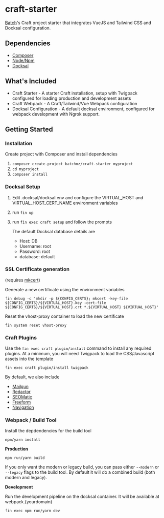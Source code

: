 # craft-starter

[Batch](https://batch.nz)'s Craft project starter that integrates VueJS and Tailwind CSS and Docksal configuration.

## Dependencies

* [Composer](https://getcomposer.org/)
* [Node/Npm](https://nodejs.org/en/)
* [Docksal](https://docksal.io/)

## What's Included

* Craft Starter - A starter Craft installation, setup with Twigpack configured for loading production and development assets
* Craft Webpack - A Craft/Tailwind/Vue Webpack configuration
* Docksal Configuration - A default docksal environment, configured for webpack development with Ngrok support.

## Getting Started
### Installation

Create project with Composer and install dependencies

1. `composer create-project batchnz/craft-starter myproject`
2. `cd myproject`
3. `composer install`

### Docksal Setup
1. Edit .docksal/docksal.env and configure the VIRTUAL_HOST and VIRTUAL_HOST_CERT_NAME environment variables

2. run `fin up`

3. run `fin exec craft setup` and follow the prompts

   The default Docksal database details are

   * Host: DB
   * Username: root
   * Password: root
   * database: default

### SSL Certificate generation
(requires [mkcert](https://docs.docksal.io/tools/mkcert))

Generate a new certificate using the environment variables

`fin debug -c 'mkdir -p ${CONFIG_CERTS}; mkcert -key-file ${CONFIG_CERTS}/${VIRTUAL_HOST}.key -cert-file ${CONFIG_CERTS}/${VIRTUAL_HOST}.crt *.${VIRTUAL_HOST} ${VIRTUAL_HOST}'`

Reset the vhost-proxy container to load the new certificate

`fin system reset vhost-proxy`

### Craft Plugins
Use the `fin exec craft plugin/install` command to install any required plugins.
At a minimum, you will need Twigpack to load the CSS/Javascript assets into the template

 `fin exec craft plugin/install twigpack`

By default, we also include

* [Mailgun](https://github.com/craftcms/mailgun)
* [Redactor](https://github.com/craftcms/redactor)
* [SEOMatic](https://github.com/nystudio107/craft-seomatic)
* [Freeform](https://github.com/solspace/craft3-freeform)
* [Navigation](https://github.com/verbb/navigation)

### Webpack / Build Tool
Install the depdendencies for the build tool

`npm/yarn install`

**Production**

`npm run/yarn build`

If you only want the modern or legacy build, you can pass either `--modern` or `--legacy` flags to the build tool. By default it will do a combined build (both modern and legacy).

**Development**

Run the development pipeline on the docksal container. It will be available at webpack.{yourdomain}

`fin exec npm run/yarn dev`